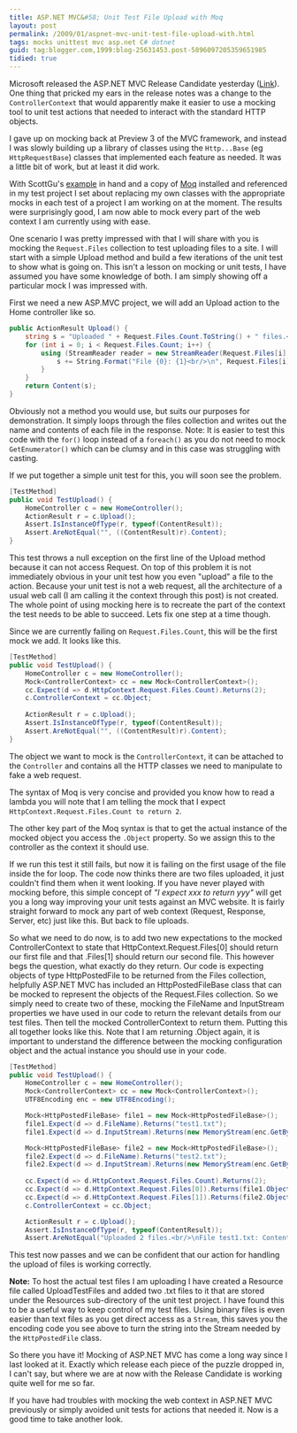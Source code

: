 ```yaml
---
title: ASP.NET MVC&#58; Unit Test File Upload with Moq
layout: post
permalink: /2009/01/aspnet-mvc-unit-test-file-upload-with.html
tags: mocks unittest mvc asp.net C# dotnet
guid: tag:blogger.com,1999:blog-25631453.post-5896097205359651985
tidied: true
---
```


Microsoft released the ASP.NET MVC Release Candidate yesterday ([Link](http://go.microsoft.com/fwlink/?LinkID=140768&clcid=0x409)). One thing that pricked my ears in the release notes was a change to the `ControllerContext` that would apparently make it easier to use a mocking tool to unit test actions that needed to interact with the standard HTTP objects.  

<!-- more -->

I gave up on mocking back at Preview 3 of the MVC framework, and instead I was slowly building up a library of classes using the `Http...Base` (eg `HttpRequestBase`) classes that implemented each feature as needed. It was a little bit of work, but at least it did work.  
  
With ScottGu's [example](http://weblogs.asp.net/scottgu/archive/2009/01/27/asp-net-mvc-1-0-release-candidate-now-available.aspx) in hand and a copy of [Moq](http://code.google.com/p/moq/) installed and referenced in my test project I set about replacing my own classes with the appropriate mocks in each test of a project I am working on at the moment. The results were surprisingly good, I am now able to mock every part of the web context I am currently using with ease.  
  
One scenario I was pretty impressed with that I will share with you is mocking the `Request.Files` collection to test uploading files to a site. I will start with a simple Upload method and build a few iterations of the unit test to show what is going on. This isn't a lesson on mocking or unit tests, I have assumed you have some knowledge of both. I am simply showing off a particular mock I was impressed with.  
  
First we need a new ASP.MVC project, we will add an Upload action to the Home controller like so.  

```csharp
public ActionResult Upload() {
    string s = "Uploaded " + Request.Files.Count.ToString() + " files.<br/>\n";
    for (int i = 0; i < Request.Files.Count; i++) {
        using (StreamReader reader = new StreamReader(Request.Files[i].InputStream)) {
            s += String.Format("File {0}: {1}<br/>\n", Request.Files[i].FileName, reader.ReadToEnd());
        }
    }
    return Content(s);
}
```

Obviously not a method you would use, but suits our purposes for demonstration. It simply loops through the files collection and writes out the name and contents of each file in the response. Note: It is easier to test this code with the `for()` loop instead of a `foreach()` as you do not need to mock `GetEnumerator()` which can be clumsy and in this case was struggling with casting.  

If we put together a simple unit test for this, you will soon see the problem.  


```csharp
[TestMethod]
public void TestUpload() {
    HomeController c = new HomeController();
    ActionResult r = c.Upload();
    Assert.IsInstanceOfType(r, typeof(ContentResult));
    Assert.AreNotEqual("", ((ContentResult)r).Content);                        
}
```

This test throws a null exception on the first line of the Upload method because it can not access Request. On top of this problem it is not immediately obvious in your unit test how you even "upload" a file to the action. Because your unit test is not a web request, all the architecture of a usual web call (I am calling it the context through this post) is not created. The whole point of using mocking here is to recreate the part of the context the test needs to be able to succeed. Lets fix one step at a time though.  


Since we are currently failing on `Request.Files.Count`, this will be the first mock we add. It looks like this.  

```csharp
[TestMethod]
public void TestUpload() {
    HomeController c = new HomeController();
    Mock<ControllerContext> cc = new Mock<ControllerContext>();
    cc.Expect(d => d.HttpContext.Request.Files.Count).Returns(2);
    c.ControllerContext = cc.Object;
    
    ActionResult r = c.Upload();
    Assert.IsInstanceOfType(r, typeof(ContentResult));
    Assert.AreNotEqual("", ((ContentResult)r).Content);                        
}
```

The object we want to mock is the `ControllerContext`, it can be attached to the `Controller` and contains all the HTTP classes we need to manipulate to fake a web request.

The syntax of Moq is very concise and provided you know how to read a lambda you will note that I am telling the mock that I expect `HttpContext.Request.Files.Count to return 2`.

The other key part of the Moq syntax is that to get the actual instance of the mocked object you access the `.Object` property. So we assign this to the controller as the context it should use.

If we run this test it still fails, but now it is failing on the first usage of the file inside the for loop. The code now thinks there are two files uploaded, it just couldn't find them when it went looking. If you have never played with mocking before, this simple concept of _"I expect xxx to return yyy"_ will get you a long way improving your unit tests against an MVC website. It is fairly straight forward to mock any part of web context (Request, Response, Server, etc) just like this. But back to file uploads.  

So what we need to do now, is to add two new expectations to the mocked ControllerContext to state that HttpContext.Request.Files[0] should return our first file and that .Files[1] should return our second file. This however begs the question, what exactly do they return. Our code is expecting objects of type HttpPostedFile to be returned from the Files collection, helpfully ASP.NET MVC has included an HttpPostedFileBase class that can be mocked to represent the objects of the Request.Files collection. So we simply need to create two of these, mocking the FileName and InputStream properties we have used in our code to return the relevant details from our test files. Then tell the mocked ControllerContext to return them. Putting this all together looks like this. Note that I am returning .Object again, it is important to understand the difference between the mocking configuration object and the actual instance you should use in your code.  


```csharp
[TestMethod]
public void TestUpload() {
    HomeController c = new HomeController();
    Mock<ControllerContext> cc = new Mock<ControllerContext>();
    UTF8Encoding enc = new UTF8Encoding();

    Mock<HttpPostedFileBase> file1 = new Mock<HttpPostedFileBase>();
    file1.Expect(d => d.FileName).Returns("test1.txt");
    file1.Expect(d => d.InputStream).Returns(new MemoryStream(enc.GetBytes(Resources.UploadTestFiles.test1)));

    Mock<HttpPostedFileBase> file2 = new Mock<HttpPostedFileBase>();
    file2.Expect(d => d.FileName).Returns("test2.txt");
    file2.Expect(d => d.InputStream).Returns(new MemoryStream(enc.GetBytes(Resources.UploadTestFiles.test2)));
                
    cc.Expect(d => d.HttpContext.Request.Files.Count).Returns(2);
    cc.Expect(d => d.HttpContext.Request.Files[0]).Returns(file1.Object);
    cc.Expect(d => d.HttpContext.Request.Files[1]).Returns(file2.Object);
    c.ControllerContext = cc.Object;

    ActionResult r = c.Upload();
    Assert.IsInstanceOfType(r, typeof(ContentResult));
    Assert.AreNotEqual("Uploaded 2 files.<br/>\nFile test1.txt: Contents of test file 1<br/>\nFile test2.txt: Contents of test file 2<br/>", ((ContentResult)r).Content);
```


This test now passes and we can be confident that our action for handling the upload of files is working correctly.


**Note:** To host the actual test files I am uploading I have created a Resource file called UploadTestFiles and added two .txt files to it that are stored under the Resources sub-directory of the unit test project. I have found this to be a useful way to keep control of my test files. Using binary files is even easier than text files as you get direct access as a `Stream`, this saves you the encoding code you see above to turn the string into the Stream needed by the `HttpPostedFile` class.  


So there you have it! Mocking of ASP.NET MVC has come a long way since I last looked at it. Exactly which release each piece of the puzzle dropped in, I can't say, but where we are at now with the Release Candidate is working quite well for me so far.  


If you have had troubles with mocking the web context in ASP.NET MVC previously or simply avoided unit tests for actions that needed it. Now is a good time to take another look.  
  
